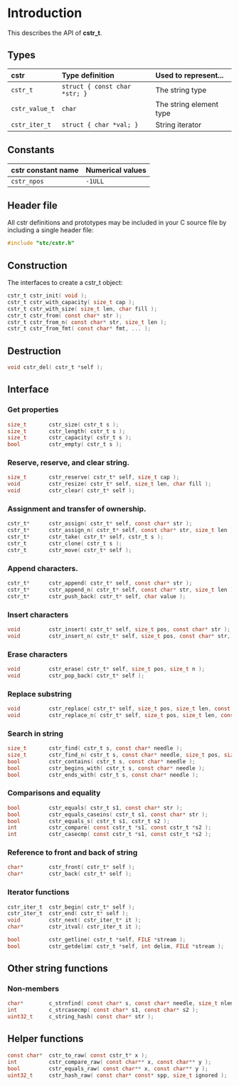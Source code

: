 # Introduction

This describes the API of **cstr_t**.

## Types

| cstr              | Type definition                        | Used to represent...                 |
|:------------------|:---------------------------------------|:-------------------------------------|
| `cstr_t`          | `struct { const char *str; }`          | The string type                      |
| `cstr_value_t`    | `char`                                 | The string element type              |
| `cstr_iter_t`     | `struct { char *val; }`                | String iterator                      |

## Constants

| cstr constant name         | Numerical values |
|:---------------------------|:-----------------|
|  `cstr_npos`               | `-1ULL`          |

## Header file

All cstr definitions and prototypes may be included in your C source file by including a single header file:

```c
#include "stc/cstr.h"
```

## Construction

The interfaces to create a cstr_t object:
```c
cstr_t cstr_init( void );
cstr_t cstr_with_capacity( size_t cap );
cstr_t cstr_with_size( size_t len, char fill );
cstr_t cstr_from( const char* str );
cstr_t cstr_from_n( const char* str, size_t len );
cstr_t cstr_from_fmt( const char* fmt, ... );
```

## Destruction

```c
void cstr_del( cstr_t *self );
```

## Interface

### Get properties
```c
size_t       cstr_size( cstr_t s );
size_t       cstr_length( cstr_t s );
size_t       cstr_capacity( cstr_t s );
bool         cstr_empty( cstr_t s );
```

### Reserve, reserve, and clear string.
```c
size_t       cstr_reserve( cstr_t* self, size_t cap );
void         cstr_resize( cstr_t* self, size_t len, char fill );
void         cstr_clear( cstr_t* self );
```

### Assignment and transfer of ownership.
```c
cstr_t*      cstr_assign( cstr_t* self, const char* str );
cstr_t*      cstr_assign_n( cstr_t* self, const char* str, size_t len );
cstr_t*      cstr_take( cstr_t* self, cstr_t s );
cstr_t       cstr_clone( cstr_t s );
cstr_t       cstr_move( cstr_t* self );
```

### Append characters.
```c
cstr_t*      cstr_append( cstr_t* self, const char* str );
cstr_t*      cstr_append_n( cstr_t* self, const char* str, size_t len );
cstr_t*      cstr_push_back( cstr_t* self, char value );
```

### Insert characters
```c
void         cstr_insert( cstr_t* self, size_t pos, const char* str );
void         cstr_insert_n( cstr_t* self, size_t pos, const char* str, size_t n );
```

### Erase characters
```c
void         cstr_erase( cstr_t* self, size_t pos, size_t n );
void         cstr_pop_back( cstr_t* self );
```

### Replace substring
```c
void         cstr_replace( cstr_t* self, size_t pos, size_t len, const char* str );
void         cstr_replace_n( cstr_t* self, size_t pos, size_t len, const char* str, size_t n );
```

### Search in string
```c
size_t       cstr_find( cstr_t s, const char* needle );
size_t       cstr_find_n( cstr_t s, const char* needle, size_t pos, size_t nlen );
bool         cstr_contains( cstr_t s, const char* needle );
bool         cstr_begins_with( cstr_t s, const char* needle );
bool         cstr_ends_with( cstr_t s, const char* needle );
```

### Comparisons and equality
```c
bool         cstr_equals( cstr_t s1, const char* str );
bool         cstr_equals_caseins( cstr_t s1, const char* str );
bool         cstr_equals_s( cstr_t s1, cstr_t s2 );
int          cstr_compare( const cstr_t *s1, const cstr_t *s2 );
int          cstr_casecmp( const cstr_t *s1, const cstr_t *s2 );
```

### Reference to front and back of string
```c
char*        cstr_front( cstr_t* self );
char*        cstr_back( cstr_t* self );
```

### Iterator functions
```c
cstr_iter_t  cstr_begin( cstr_t* self );
cstr_iter_t  cstr_end( cstr_t* self );
void         cstr_next( cstr_iter_t* it );
char*        cstr_itval( cstr_iter_t it );
```

```c
bool         cstr_getline( cstr_t *self, FILE *stream );
bool         cstr_getdelim( cstr_t *self, int delim, FILE *stream );
```

## Other string functions

### Non-members
```c
char*        c_strnfind( const char* s, const char* needle, size_t nlen );
int          c_strcasecmp( const char* s1, const char* s2 );
uint32_t     c_string_hash( const char* str );
```

## Helper functions
```c
const char*  cstr_to_raw( const cstr_t* x );
int          cstr_compare_raw( const char** x, const char** y );
bool         cstr_equals_raw( const char** x, const char** y );
uint32_t     cstr_hash_raw( const char* const* spp, size_t ignored );
```
